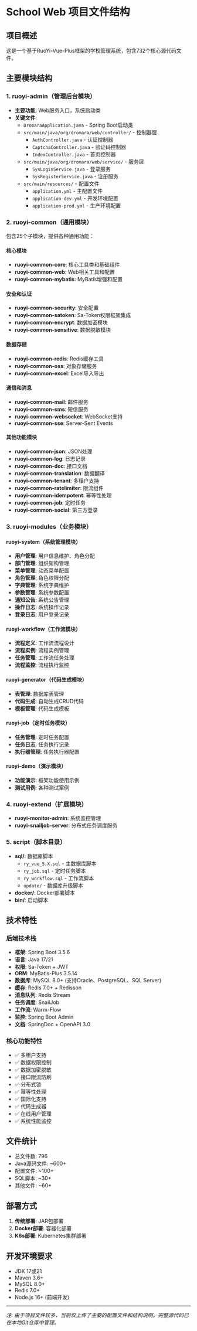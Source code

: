 # School Web 项目文件结构

## 项目概述
这是一个基于RuoYi-Vue-Plus框架的学校管理系统，包含732个核心源代码文件。

## 主要模块结构

### 1. ruoyi-admin（管理后台模块）
- **主要功能**: Web服务入口，系统启动类
- **关键文件**:
  - `DromaraApplication.java` - Spring Boot启动类
  - `src/main/java/org/dromara/web/controller/` - 控制器层
    - `AuthController.java` - 认证控制器
    - `CaptchaController.java` - 验证码控制器
    - `IndexController.java` - 首页控制器
  - `src/main/java/org/dromara/web/service/` - 服务层
    - `SysLoginService.java` - 登录服务
    - `SysRegisterService.java` - 注册服务
  - `src/main/resources/` - 配置文件
    - `application.yml` - 主配置文件
    - `application-dev.yml` - 开发环境配置
    - `application-prod.yml` - 生产环境配置

### 2. ruoyi-common（通用模块）
包含25个子模块，提供各种通用功能：

#### 核心模块
- **ruoyi-common-core**: 核心工具类和基础组件
- **ruoyi-common-web**: Web相关工具和配置
- **ruoyi-common-mybatis**: MyBatis增强和配置

#### 安全和认证
- **ruoyi-common-security**: 安全配置
- **ruoyi-common-satoken**: Sa-Token权限框架集成
- **ruoyi-common-encrypt**: 数据加密模块
- **ruoyi-common-sensitive**: 数据脱敏模块

#### 数据存储
- **ruoyi-common-redis**: Redis缓存工具
- **ruoyi-common-oss**: 对象存储服务
- **ruoyi-common-excel**: Excel导入导出

#### 通信和消息
- **ruoyi-common-mail**: 邮件服务
- **ruoyi-common-sms**: 短信服务
- **ruoyi-common-websocket**: WebSocket支持
- **ruoyi-common-sse**: Server-Sent Events

#### 其他功能模块
- **ruoyi-common-json**: JSON处理
- **ruoyi-common-log**: 日志记录
- **ruoyi-common-doc**: 接口文档
- **ruoyi-common-translation**: 数据翻译
- **ruoyi-common-tenant**: 多租户支持
- **ruoyi-common-ratelimiter**: 限流组件
- **ruoyi-common-idempotent**: 幂等性处理
- **ruoyi-common-job**: 定时任务
- **ruoyi-common-social**: 第三方登录

### 3. ruoyi-modules（业务模块）

#### ruoyi-system（系统管理模块）
- **用户管理**: 用户信息维护、角色分配
- **部门管理**: 组织架构管理  
- **菜单管理**: 动态菜单配置
- **角色管理**: 角色权限分配
- **字典管理**: 系统字典维护
- **参数管理**: 系统参数配置
- **通知公告**: 系统公告管理
- **操作日志**: 系统操作记录
- **登录日志**: 用户登录记录

#### ruoyi-workflow（工作流模块）
- **流程定义**: 工作流流程设计
- **流程实例**: 流程实例管理
- **任务管理**: 工作流任务处理
- **流程监控**: 流程执行监控

#### ruoyi-generator（代码生成模块）
- **表管理**: 数据库表管理
- **代码生成**: 自动生成CRUD代码
- **模板管理**: 代码生成模板

#### ruoyi-job（定时任务模块）
- **任务管理**: 定时任务配置
- **任务日志**: 任务执行记录
- **执行器管理**: 任务执行器配置

#### ruoyi-demo（演示模块）
- **功能演示**: 框架功能使用示例
- **测试用例**: 各种测试案例

### 4. ruoyi-extend（扩展模块）
- **ruoyi-monitor-admin**: 系统监控管理
- **ruoyi-snailjob-server**: 分布式任务调度服务

### 5. script（脚本目录）
- **sql/**: 数据库脚本
  - `ry_vue_5.X.sql` - 主数据库脚本
  - `ry_job.sql` - 定时任务脚本
  - `ry_workflow.sql` - 工作流脚本
  - `update/` - 数据库升级脚本
- **docker/**: Docker部署脚本
- **bin/**: 启动脚本

## 技术特性

### 后端技术栈
- **框架**: Spring Boot 3.5.6
- **语言**: Java 17/21
- **权限**: Sa-Token + JWT
- **ORM**: MyBatis-Plus 3.5.14
- **数据库**: MySQL 8.0+ (支持Oracle、PostgreSQL、SQL Server)
- **缓存**: Redis 7.0+ + Redisson
- **消息队列**: Redis Stream
- **任务调度**: SnailJob
- **工作流**: Warm-Flow
- **监控**: Spring Boot Admin
- **文档**: SpringDoc + OpenAPI 3.0

### 核心功能特性
- ✅ 多租户支持
- ✅ 数据权限控制
- ✅ 数据加密脱敏
- ✅ 接口限流防刷
- ✅ 分布式锁
- ✅ 幂等性处理
- ✅ 国际化支持
- ✅ 代码生成器
- ✅ 在线用户管理
- ✅ 系统性能监控

## 文件统计
- 总文件数: 796
- Java源码文件: ~600+
- 配置文件: ~100+
- SQL脚本: ~30+
- 其他文件: ~60+

## 部署方式
1. **传统部署**: JAR包部署
2. **Docker部署**: 容器化部署
3. **K8s部署**: Kubernetes集群部署

## 开发环境要求
- JDK 17或21
- Maven 3.6+
- MySQL 8.0+
- Redis 7.0+
- Node.js 16+ (前端开发)

---

*注: 由于项目文件较多，当前仅上传了主要的配置文件和结构说明。完整源代码已在本地Git仓库中管理。*